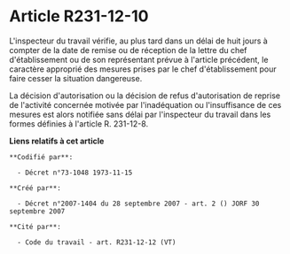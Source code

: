 # Article R231-12-10

L'inspecteur du travail vérifie, au plus tard dans un délai de huit jours à compter de la date de remise ou de réception de
la lettre du chef d'établissement ou de son représentant prévue à l'article précédent, le caractère approprié des mesures
prises par le chef d'établissement pour faire cesser la situation dangereuse.

La décision d'autorisation ou la décision de refus d'autorisation de reprise de l'activité concernée motivée par
l'inadéquation ou l'insuffisance de ces mesures est alors notifiée sans délai par l'inspecteur du travail dans les formes
définies à l'article R. 231-12-8.

**Liens relatifs à cet article**

	**Codifié par**:

	  - Décret n°73-1048 1973-11-15

	**Créé par**:

	  - Décret n°2007-1404 du 28 septembre 2007 - art. 2 () JORF 30 septembre 2007

	**Cité par**:

	  - Code du travail - art. R231-12-12 (VT)
